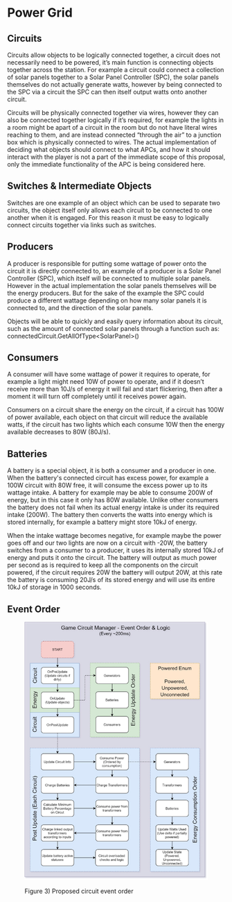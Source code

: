 # Power Grid

## Circuits <img src="https://lh3.googleusercontent.com/Gu82RVgvMEJshQ79i0fFAW66sFtgTQLpF0AfwWAyR1F3l7HRUfMEF4FfTpmX8vjrk_9rxG7ehL-0jjHLnOS2A6S8CC0wLM7EWRi5OGGk5-j8qg-7am-LlKL4CxpPE6MiTQBYwsnmByIs66rAcKTFVw" alt="" data-size="line">

Circuits allow objects to be logically connected together, a circuit does not necessarily need to be powered, it’s main function is connecting objects together across the station. For example a circuit could connect a collection of solar panels together to a Solar Panel Controller (SPC), the solar panels themselves do not actually generate watts, however by being connected to the SPC via a circuit the SPC can then itself output watts onto another circuit.

Circuits will be physically connected together via wires, however they can also be connected together logically if it’s required, for example the lights in a room might be apart of a circuit in the room but do not have literal wires reaching to them, and are instead connected “through the air” to a junction box which is physically connected to wires. The actual implementation of deciding what objects should connect to what APCs, and how it should interact with the player is not a part of the immediate scope of this proposal, only the immediate functionality of the APC is being considered here.

## Switches & Intermediate Objects <img src="https://lh3.googleusercontent.com/Gu82RVgvMEJshQ79i0fFAW66sFtgTQLpF0AfwWAyR1F3l7HRUfMEF4FfTpmX8vjrk_9rxG7ehL-0jjHLnOS2A6S8CC0wLM7EWRi5OGGk5-j8qg-7am-LlKL4CxpPE6MiTQBYwsnmByIs66rAcKTFVw" alt="" data-size="line">

Switches are one example of an object which can be used to separate two circuits, the object itself only allows each circuit to be connected to one another when it is engaged. For this reason it must be easy to logically connect circuits together via links such as switches.

## Producers <img src="https://lh3.googleusercontent.com/Gu82RVgvMEJshQ79i0fFAW66sFtgTQLpF0AfwWAyR1F3l7HRUfMEF4FfTpmX8vjrk_9rxG7ehL-0jjHLnOS2A6S8CC0wLM7EWRi5OGGk5-j8qg-7am-LlKL4CxpPE6MiTQBYwsnmByIs66rAcKTFVw" alt="" data-size="line">

A producer is responsible for putting some wattage of power onto the circuit it is directly connected to, an example of a producer is a Solar Panel Controller (SPC), which itself will be connected to multiple solar panels. However in the actual implementation the solar panels themselves will be the energy producers. But for the sake of the example the SPC could produce a different wattage depending on how many solar panels it is connected to, and the direction of the solar panels.

Objects will be able to quickly and easily query information about its circuit, such as the amount of connected solar panels through a function such as: connectedCircuit.GetAllOfType\<SolarPanel>()

## Consumers <img src="https://lh3.googleusercontent.com/Gu82RVgvMEJshQ79i0fFAW66sFtgTQLpF0AfwWAyR1F3l7HRUfMEF4FfTpmX8vjrk_9rxG7ehL-0jjHLnOS2A6S8CC0wLM7EWRi5OGGk5-j8qg-7am-LlKL4CxpPE6MiTQBYwsnmByIs66rAcKTFVw" alt="" data-size="line">

A consumer will have some wattage of power it requires to operate, for example a light might need 10W of power to operate, and if it doesn’t receive more than 10J/s of energy it will fail and start flickering, then after a moment it will turn off completely until it receives power again.

Consumers on a circuit share the energy on the circuit, if a circuit has 100W of power available, each object on that circuit will reduce the available watts, if the circuit has two lights which each consume 10W then the energy available decreases to 80W (80J/s).

## Batteries <img src="https://lh3.googleusercontent.com/Gu82RVgvMEJshQ79i0fFAW66sFtgTQLpF0AfwWAyR1F3l7HRUfMEF4FfTpmX8vjrk_9rxG7ehL-0jjHLnOS2A6S8CC0wLM7EWRi5OGGk5-j8qg-7am-LlKL4CxpPE6MiTQBYwsnmByIs66rAcKTFVw" alt="" data-size="line">

A battery is a special object, it is both a consumer and a producer in one. When the battery's connected circuit has excess power, for example a 100W circuit with 80W free, it will consume the excess power up to its wattage intake. A battery for example may be able to consume 200W of energy, but in this case it only has 80W available. Unlike other consumers the battery does not fail when its  actual energy intake is under its required intake (200W). The battery then converts the watts into energy which is stored internally, for example a battery might store 10kJ of energy.

When the intake wattage becomes negative, for example maybe the power goes off and our two lights are now on a circuit with -20W, the battery switches from a consumer to a producer, it uses its internally stored 10kJ of energy and puts it onto the circuit. The battery will output as much power per second as is required to keep all the components on the circuit powered, if the circuit requires 20W the battery will output 20W, at this rate the battery is consuming 20J/s of its stored energy and will use its entire 10kJ of storage in 1000 seconds.

## Event Order <img src="https://lh3.googleusercontent.com/Gu82RVgvMEJshQ79i0fFAW66sFtgTQLpF0AfwWAyR1F3l7HRUfMEF4FfTpmX8vjrk_9rxG7ehL-0jjHLnOS2A6S8CC0wLM7EWRi5OGGk5-j8qg-7am-LlKL4CxpPE6MiTQBYwsnmByIs66rAcKTFVw" alt="" data-size="line">

<figure><img src="../../.gitbook/assets/image (10).png" alt=""><figcaption><p>Figure 3) Proposed circuit event order</p></figcaption></figure>
